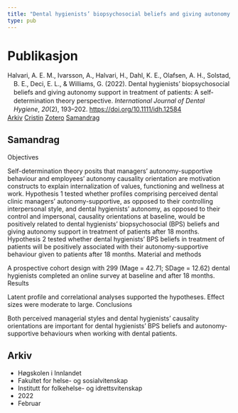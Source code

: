 ```yaml
---
title: "Dental hygienists’ biopsychosocial beliefs and giving autonomy support in treatment of patients: A self‐determination theory perspective"
type: pub
---
```

<h1>Publikasjon</h1>
<article id="csl-bib-container-RB7F9PDD" class="csl-bib-container">
  <div class="csl-bib-body" style="line-height: 1.35; padding-left: 1em; text-indent:-1em;">
  <div class="csl-entry">Halvari, A. E. M., Ivarsson, A., Halvari, H., Dahl, K. E., Olafsen, A. H., Solstad, B. E., Deci, E. L., &amp; Williams, G. (2022). Dental hygienists&#x2019; biopsychosocial beliefs and giving autonomy support in treatment of patients: A self&#x2010;determination theory perspective. <i>International Journal of Dental Hygiene</i>, <i>20</i>(2), 193&#x2013;202. <a href="https://doi.org/10.1111/idh.12584">https://doi.org/10.1111/idh.12584</a></div>
</div>
  <div class="csl-bib-buttons">
    <a href="#taxonomy-article-RB7F9PDD" class="csl-bib-button">Arkiv</a>
    <a href="https://app.cristin.no/results/show.jsf?id=2005338" alt="Cristin URL" class="csl-bib-button">Cristin</a>
    <a href="http://zotero.org/groups/5022929/items/RB7F9PDD" alt="Zotero URL" class="csl-bib-button">Zotero</a>
    <a href="#abstract-article-RB7F9PDD" class="csl-bib-button">Samandrag</a>
  </div>
  <div id="csl-bib-meta-container-RB7F9PDD"></div>
</article>
<div id="csl-bib-meta-RB7F9PDD" class="csl-bib-meta">
  <article id="abstract-article-RB7F9PDD" class="abstract-article">
    <h1>Samandrag</h1>
    Objectives 
 
Self-determination theory posits that managers’ autonomy-supportive behaviour and employees’ autonomy causality orientation are motivation constructs to explain internalization of values, functioning and wellness at work. Hypothesis 1 tested whether profiles comprising perceived dental clinic managers’ autonomy-supportive, as opposed to their controlling interpersonal style, and dental hygienists’ autonomy, as opposed to their control and impersonal, causality orientations at baseline, would be positively related to dental hygienists’ biopsychosocial (BPS) beliefs and giving autonomy support in treatment of patients after 18 months. Hypothesis 2 tested whether dental hygienists’ BPS beliefs in treatment of patients will be positively associated with their autonomy-supportive behaviour given to patients after 18 months. 
Material and methods 
 
A prospective cohort design with 299 (Mage = 42.71; SDage = 12.62) dental hygienists completed an online survey at baseline and after 18 months. 
Results 
 
Latent profile and correlational analyses supported the hypotheses. Effect sizes were moderate to large. 
Conclusions 
 
Both perceived managerial styles and dental hygienists’ causality orientations are important for dental hygienists’ BPS beliefs and autonomy-supportive behaviours when working with dental patients.
  </article>
  <article id="taxonomy-article-RB7F9PDD" class="taxonomy-article">
    <h1>Arkiv</h1>
    <ul>
      <li>Høgskolen i Innlandet</li>
      <li>Fakultet for helse- og sosialvitenskap</li>
      <li>Institutt for folkehelse- og idrettsvitenskap</li>
      <li>2022</li>
      <li>Februar</li>
    </ul>
  </article>
</div>
